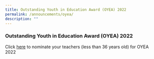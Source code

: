 ```yaml
---
title: Outstanding Youth in Education Award (OYEA) 2022
permalink: /announcements/oyea/
description: ""
---
```

### Outstanding Youth in Education Award (OYEA) 2022

Click [here](https://form.gov.sg/#!/6137212a466f61001256699f) to nominate your teachers (less than 36 years old) for OYEA 2022